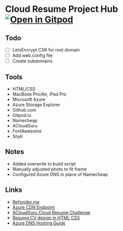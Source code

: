 # Cloud Resume Project Hub [![Open in Gitpod](https://gitpod.io/button/open-in-gitpod.svg)](https://gitpod.io/#https://github.com/GorillaBearWolf/cloud-resume-azure)

## Todo

- [ ] LetsEncrypt CSR for root domain
- [ ] Add web.config file
- [ ] Create subdomains

## Tools

- HTML/CSS
- MacBook Pro/Air, iPad Pro
- Microsoft Azure
- Azure Storage Explorer
- Github.com
- Gitpod.io
- Namecheap
- ACloudGuru
- FontAwesome
- Snyk

## Notes

- Added overwrite to build script
- Manually adjusted photo to fit frame
- Configured Azure DNS in place of Namecheap

## Links

- [Refsnider.me](https://www.refsnider.me)
- [Azure CDN Endpoint](https://gbwblob1.z13.web.core.windows.net/)
- [ACloudGuru Cloud Resume Challenge](https://acloudguru.com/blog/engineering/cloudguruchallenge-your-resume-in-azure)
- [Resume CV design in HTML CSS](https://www.youtube.com/watch?v=hnjHCmaUVPg&t=150s)
- [Azure DNS Hosting Guide](https://medium.com/capgemini-microsoft-team/a-guide-to-hosting-a-static-website-in-azure-832e5a785bd2)

